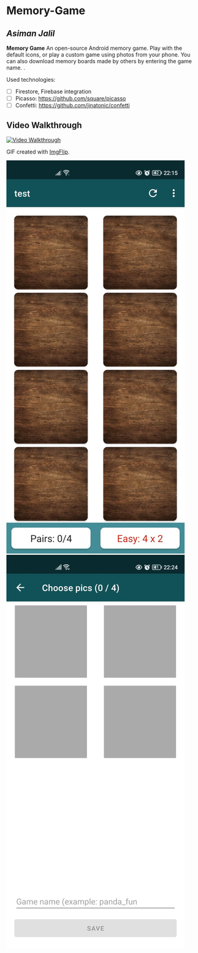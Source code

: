 # Memory-Game

## *Asiman Jalil*

**Memory Game** An open-source Android memory game. Play with the default icons, or play a custom game using photos from your phone. 
You can also download memory boards made by others by entering the game name. .


 Used technologies:

* [ ] Firestore, Firebase integration
* [ ] Picasso: https://github.com/square/picasso
* [ ] Confetti: https://github.com/jinatonic/confetti

## Video Walkthrough

<a href="https://imgflip.com/gif/6e2p7t" ><img src='https://i.imgflip.com/6e2p7t.gif' title='Video Walkthrough' width='' alt='Video Walkthrough' />  </a>

GIF created with [ImgFlip](https://imgflip.com/).

![Screenshot](assets/memoryImage.jpeg) ![Screenshot](assets/memoryimage%231.jpeg)
